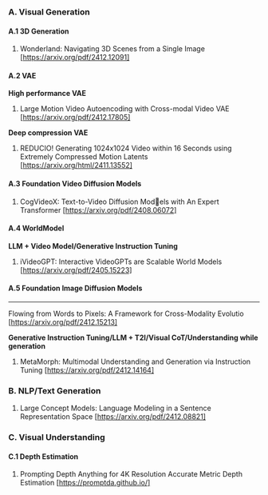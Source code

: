 ### A. Visual Generation
#### A.1 3D Generation
1. Wonderland: Navigating 3D Scenes from a Single Image [https://arxiv.org/pdf/2412.12091]

#### A.2 VAE
**High performance VAE**
1. Large Motion Video Autoencoding with Cross-modal Video VAE [https://arxiv.org/pdf/2412.17805]

**Deep compression VAE**
1. REDUCIO! Generating 1024x1024 Video within 16 Seconds using Extremely Compressed Motion Latents [https://arxiv.org/html/2411.13552]


#### A.3 Foundation Video Diffusion Models
1. CogVideoX: Text-to-Video Diffusion Models with An Expert Transformer [https://arxiv.org/pdf/2408.06072]

#### A.4 WorldModel
**LLM + Video Model/Generative Instruction Tuning**
1. iVideoGPT: Interactive VideoGPTs are Scalable World Models [https://arxiv.org/pdf/2405.15223]

#### A.5 Foundation Image Diffusion Models
****
Flowing from Words to Pixels: A Framework for Cross-Modality Evolutio [https://arxiv.org/pdf/2412.15213]

**Generative Instruction Tuning/LLM + T2I/Visual CoT/Understanding while generation**
1. MetaMorph: Multimodal Understanding and Generation via Instruction Tuning [https://arxiv.org/pdf/2412.14164]


### B. NLP/Text Generation

1. Large Concept Models: Language Modeling in a Sentence Representation Space [https://arxiv.org/pdf/2412.08821]

### C. Visual Understanding
#### C.1 Depth Estimation
1. Prompting Depth Anything for 4K Resolution Accurate Metric Depth Estimation [https://promptda.github.io/]

